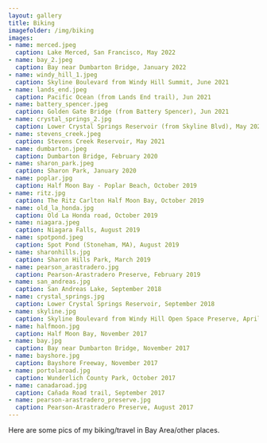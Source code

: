 ```yaml
---
layout: gallery
title: Biking
imagefolder: /img/biking
images:
- name: merced.jpeg
  caption: Lake Merced, San Francisco, May 2022
- name: bay_2.jpeg
  caption: Bay near Dumbarton Bridge, January 2022
- name: windy_hill_1.jpeg
  caption: Skyline Boulevard from Windy Hill Summit, June 2021
- name: lands_end.jpeg
  caption: Pacific Ocean (from Lands End trail), Jun 2021
- name: battery_spencer.jpeg
  caption: Golden Gate Bridge (from Battery Spencer), Jun 2021
- name: crystal_springs_2.jpg
  caption: Lower Crystal Springs Reservoir (from Skyline Blvd), May 2021
- name: stevens_creek.jpeg
  caption: Stevens Creek Reservoir, May 2021
- name: dumbarton.jpeg
  caption: Dumbarton Bridge, February 2020
- name: sharon_park.jpeg
  caption: Sharon Park, January 2020
- name: poplar.jpg
  caption: Half Moon Bay - Poplar Beach, October 2019
- name: ritz.jpg
  caption: The Ritz Carlton Half Moon Bay, October 2019
- name: old_la_honda.jpg
  caption: Old La Honda road, October 2019
- name: niagara.jpeg
  caption: Niagara Falls, August 2019
- name: spotpond.jpeg
  caption: Spot Pond (Stoneham, MA), August 2019
- name: sharonhills.jpg
  caption: Sharon Hills Park, March 2019
- name: pearson_arastradero.jpg
  caption: Pearson-Arastradero Preserve, February 2019
- name: san_andreas.jpg
  caption: San Andreas Lake, September 2018  
- name: crystal_springs.jpg
  caption: Lower Crystal Springs Reservoir, September 2018
- name: skyline.jpg
  caption: Skyline Boulevard from Windy Hill Open Space Preserve, April 2018
- name: halfmoon.jpg
  caption: Half Moon Bay, November 2017
- name: bay.jpg
  caption: Bay near Dumbarton Bridge, November 2017
- name: bayshore.jpg
  caption: Bayshore Freeway, November 2017
- name: portolaroad.jpg
  caption: Wunderlich County Park, October 2017
- name: canadaroad.jpg
  caption: Cañada Road trail, September 2017
- name: pearson-arastradero_preserve.jpg
  caption: Pearson-Arastradero Preserve, August 2017
---
```

<!---
Put content to be put at top of gallery below this comment block.
--->
Here are some pics of my biking/travel in Bay Area/other places.
